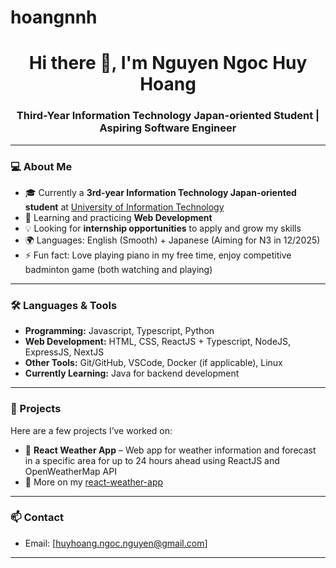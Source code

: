 # hoangnnh
<!-- Banner or ASCII art (optional) -->
<h1 align="center">Hi there 👋, I'm Nguyen Ngoc Huy Hoang</h1>
<h3 align="center">Third-Year Information Technology Japan-oriented Student | Aspiring Software Engineer</h3>

---

### 💻 About Me
- 🎓 Currently a **3rd-year Information Technology Japan-oriented student** at [University of Information Technology](https://uit.edu.vn/)
- 🌱 Learning and practicing **Web Development**  
- 💡 Looking for **internship opportunities** to apply and grow my skills  
- 🌍 Languages: English (Smooth) + Japanese (Aiming for N3 in 12/2025)
- ⚡ Fun fact: Love playing piano in my free time, enjoy competitive badminton game (both watching and playing)

---

### 🛠️ Languages & Tools
- **Programming:** Javascript, Typescript, Python
- **Web Development:** HTML, CSS, ReactJS + Typescript, NodeJS, ExpressJS, NextJS
- **Other Tools:** Git/GitHub, VSCode, Docker (if applicable), Linux
- **Currently Learning:** Java for backend development

---

### 📂 Projects
Here are a few projects I’ve worked on:
- 🔹 **React Weather App** – Web app for weather information and forecast in a specific area for up to 24 hours ahead using ReactJS and OpenWeatherMap API
- 🔹 More on my [react-weather-app](https://github.com/hoangnnh/react-weather-app)  

---

### 📫 Contact
- Email: [huyhoang.ngoc.nguyen@gmail.com]  
---
